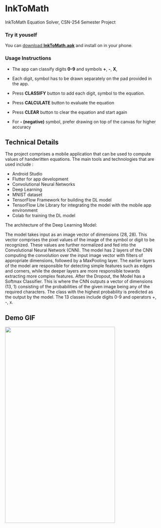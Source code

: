# InkToMath

InkToMath Equation Solver, CSN-254 Semester Project

### Try it youself

You can [download **InkToMath.apk**](https://github.com/am15h/InkToMath/raw/master/InkToMath.apk) and install on in your phone.

### Usage Instructions

* The app can classify digits **0-9** and symbols **+**, **-**, **X**,
* Each digit, symbol has to be drawn separately on the pad provided in the app.

* Press **CLASSIFY** button to add each digit, symbol to the equation.
* Press **CALCULATE** button to evaluate the equation
* Press **CLEAR** button to clear the equation and start again

* For **- (negative)** symbol, prefer drawing on top of the canvas for higher accuracy

## Technical Details

The project comprises a mobile application that can be used to compute values of
handwritten equations. The main tools and technologies that are used include :
* Android Studio
* Flutter for app development
* Convolutional Neural Networks
* Deep Learning
* MNIST dataset
* TensorFlow Framework for building the DL model
* TensorFlow Lite Library for integrating the model with the mobile app environment
* Colab for training the DL model

The architecture of the Deep Learning Model:

The model takes input as an image vector of dimensions (28, 28). This vector comprises
the pixel values of the image of the symbol or digit to be recognized. These values are
further normalized and fed into the Convolutional Neural Network (CNN).
The model has 2 layers of the CNN computing the convolution over the input image
vector with filters of appropriate dimensions, followed by a MaxPooling layer. The
earlier layers of the model are responsible for detecting simple features such as edges
and corners, while the deeper layers are more responsible towards extracting more
complex features.
After the Dropout, the Model has a Softmax Classifier. This is where the CNN outputs a
vector of dimensions (13, 1) consisting of the probabilities of the given image being any
of the required characters. The class with the highest probability is predicted as the
output by the model. The 13 classes include digits 0-9 and operators +, -, x.


## Demo GIF

<img src="https://github.com/am15h/InkToMath/blob/readme/InkToMath.gif" width="360" height="640" />



